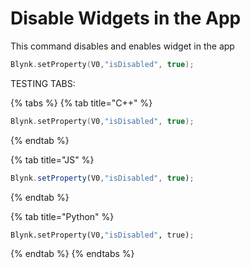 # Disable Widgets in the App

This command disables and enables widget in the app

```cpp
Blynk.setProperty(V0,"isDisabled", true);
```



TESTING TABS: 

{% tabs %}
{% tab title="C++" %}
```cpp
Blynk.setProperty(V0,"isDisabled", true);
```
{% endtab %}

{% tab title="JS" %}
```javascript
Blynk.setProperty(V0,"isDisabled", true);
```
{% endtab %}

{% tab title="Python" %}
```python
Blynk.setProperty(V0,"isDisabled", true);
```
{% endtab %}
{% endtabs %}

